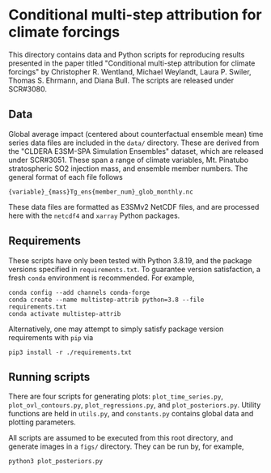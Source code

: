 # Conditional multi-step attribution for climate forcings

This directory contains data and Python scripts for reproducing results presented in the paper titled "Conditional multi-step attribution for climate forcings" by Christopher R. Wentland, Michael Weylandt, Laura P. Swiler, Thomas S. Ehrmann, and Diana Bull. The scripts are released under SCR#3080.


## Data

Global average impact (centered about counterfactual ensemble mean) time series data files are included in the `data/` directory. These are derived from the "CLDERA E3SM-SPA Simulation Ensembles" dataset, which are released under SCR#3051. These span a range of climate variables, Mt. Pinatubo stratospheric SO2 injection mass, and ensemble member numbers. The general format of each file follows

```
{variable}_{mass}Tg_ens{member_num}_glob_monthly.nc
```

These data files are formatted as E3SMv2 NetCDF files, and are processed here with the `netcdf4` and `xarray` Python packages.


## Requirements

These scripts have only been tested with Python 3.8.19, and the package versions specified in `requirements.txt`. To guarantee version satisfaction, a fresh `conda` environment is recommended. For example,

```
conda config --add channels conda-forge
conda create --name multistep-attrib python=3.8 --file requirements.txt
conda activate multistep-attrib
```

Alternatively, one may attempt to simply satisfy package version requirements with `pip` via

```
pip3 install -r ./requirements.txt
```

## Running scripts

There are four scripts for generating plots: `plot_time_series.py`, `plot_ovl_contours.py`, `plot_regressions.py`, and `plot_posteriors.py`. Utility functions are held in `utils.py`, and `constants.py` contains global data and plotting parameters.

All scripts are assumed to be executed from this root directory, and generate images in a `figs/` directory. They can be run by, for example,

```
python3 plot_posteriors.py
```


